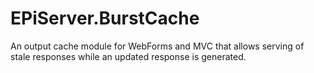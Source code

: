 # EPiServer.BurstCache
An output cache module for WebForms and MVC that allows serving of stale responses while an updated response is generated.
